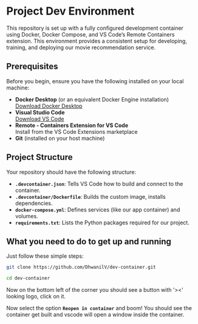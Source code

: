 # Project Dev Environment

This repository is set up with a fully configured development container using Docker, Docker Compose, and VS Code’s Remote Containers extension. This environment provides a consistent setup for developing, training, and deploying our movie recommendation service.

## Prerequisites

Before you begin, ensure you have the following installed on your local machine:

- **Docker Desktop** (or an equivalent Docker Engine installation)  
  [Download Docker Desktop](https://www.docker.com/products/docker-desktop)
- **Visual Studio Code**  
  [Download VS Code](https://code.visualstudio.com/)
- **Remote - Containers Extension for VS Code**  
  Install from the VS Code Extensions marketplace
- **Git** (installed on your host machine)


## Project Structure

Your repository should have the following structure:

- **`.devcontainer.json`**: Tells VS Code how to build and connect to the container.
- **`.devcontainer/Dockerfile`**: Builds the custom image, installs dependencies.
- **`docker-compose.yml`**: Defines services (like our app container) and volumes.
- **`requirements.txt`**: Lists the Python packages required for our project.

## What you need to do to get up and running

Just follow these simple steps:

 ```bash
git clone https://github.com/DhwanilV/dev-container.git

cd dev-container
```

Now on the bottom left of the corner you should see a button with '><' looking logo, click on it.

Now select the option **`Reopen in container`** and boom! You should see the container get built and vscode will open a window inside the container.
